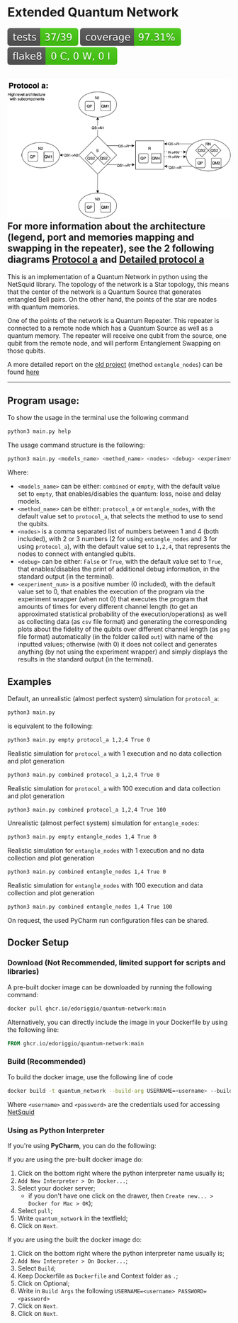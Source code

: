 # Extended Quantum Network
[![Tests Status](./badges/tests-badge.svg?dummy=8484744)](./reports/junit/junit.xml)
[![Coverage Status](./badges/coverage-badge.svg?dummy=8484744)](./reports/coverage/coverage.xml)
[![Flake8 Status](./badges/flake8-badge.svg?dummy=8484744)](./reports/flake8/flake8stats.txt)

![Protocol a high-level architecture](./docs/protocol-a-high-level-architecture-only.drawio.png "Protocol a high-level architecture")
For more information about the architecture (legend, port and memories mapping and swapping in the repeater), see the 2 following diagrams 
[Protocol a](./docs/protocol-a.drawio.png) 
and
[Detailed protocol a](./docs/detailed-protocol-a.drawio.png)
----------------------------------------------------------------
This is an implementation of a Quantum Network in python using the NetSquid library. 
The topology of the network is a Star topology, this means that the center of the network is a Quantum Source that generates entangled Bell pairs. 
On the other hand, the points of the star are nodes with quantum memories.

One of the points of the network is a Quantum Repeater. 
This repeater is connected to a remote node which has a Quantum Source as well as a quantum memory. 
The repeater will receive one qubit from the source, one qubit from the remote node, and will perform Entanglement Swapping on those qubits.

A more detailed report on the [old project](https://github.com/edoriggio/quantum-network) (method `entangle_nodes`) can be found [here](https://github.com/edoriggio/quantum-network/blob/main/docs/report.pdf)


----------------------------------------------------------------
## Program usage:
To show the usage in the terminal use the following command
```bash
python3 main.py help
```
The usage command structure is the following:
```bash
python3 main.py <models_name> <method_name> <nodes> <debug> <experiment_num>
```
Where:
* `<models_name>` can be either: `combined` or `empty`, 
with the default value set to `empty`,
that enables/disables the quantum: loss, noise and delay models.
* `<method_name>` can be either: `protocol_a` or `entangle_nodes`,
with the default value set to `protocol_a`,
that selects the method to use to send the qubits.
* `<nodes>` is a comma separated list of numbers between 1 and 4 (both included), with 2 or 3 numbers
(2 for using `entangle_nodes` and 3 for using `protocol_a`),
with the default value set to `1,2,4`,
that represents the nodes to connect with entangled qubits.
* `<debug>` can be either: `False` or `True`,
with the default value set to `True`,
that enables/disables the print of additional debug information, in the standard output (in the terminal).
* `<experiment_num>` is a positive number (0 included),
with the default value set to 0,
that enables the execution of the program via the experiment wrapper (when not 0) 
that executes the program that amounts of times for every different channel length 
(to get an approximated statistical probability of the execution/operations) as well as
collecting data (as `csv` file format) and 
generating the corresponding plots 
about the fidelity of the qubits over different channel length (as `png` file format) 
automatically (in the folder called `out`) with name of the inputted values;
otherwise (with 0) it does not collect and generates anything (by not using the experiment wrapper) and 
simply displays the results in the standard output (in the terminal).

## Examples
Default, an unrealistic (almost perfect system) simulation for `protocol_a`:
```bash
python3 main.py
```
is equivalent to the following:
```bash
python3 main.py empty protocol_a 1,2,4 True 0
```

Realistic simulation for `protocol_a` with 1 execution and no data collection and plot generation
```bash
python3 main.py combined protocol_a 1,2,4 True 0
```
Realistic simulation for `protocol_a` with 100 execution and data collection and plot generation
```bash
python3 main.py combined protocol_a 1,2,4 True 100
```

Unrealistic (almost perfect system) simulation for `entangle_nodes`:
```bash
python3 main.py empty entangle_nodes 1,4 True 0
```
Realistic simulation for `entangle_nodes` with 1 execution and no data collection and plot generation
```bash
python3 main.py combined entangle_nodes 1,4 True 0
```
Realistic simulation for `entangle_nodes` with 100 execution and data collection and plot generation
```bash
python3 main.py combined entangle_nodes 1,4 True 100
```

On request, the used PyCharm run configuration files can be shared.
## Docker Setup

### Download (Not Recommended, limited support for scripts and libraries)
A pre-built docker image can be downloaded by running the following command:

```bash
docker pull ghcr.io/edoriggio/quantum-network:main
```

Alternatively, you can directly include the image in your Dockerfile by using the following line:

```dockerfile
FROM ghcr.io/edoriggio/quantum-network:main
```

### Build (Recommended)
To build the docker image, use the following line of code

```bash
docker build -t quantum_network --build-arg USERNAME=<username> --build-arg PASSWORD=<password> .
```

Where `<username>` and `<password>` are the credentials used for accessing [NetSquid](https://docs.netsquid.org)

### Using as Python Interpreter
If you're using **PyCharm**, you can do the following:

If you are using the pre-built docker image do:
1. Click on the bottom right where the python interpreter name usually is;
2. `Add New Interpreter > On Docker...`;
3. Select your docker server;
   - if you don't have one click on the drawer, then `Create new... > Docker for Mac > OK`);
4. Select `pull`;
5. Write `quantum_network` in the textfield;
6. Click on `Next`.

If you are using the built the docker image do:
1. Click on the bottom right where the python interpreter name usually is;
2. `Add New Interpreter > On Docker...`;
4. Select `Build`;
5. Keep Dockerfile as `Dockerfile` and Context folder as `.`;
6. Click on Optional;
7. Write in `Build Args` the following `USERNAME=<username> PASSWORD=<password>`
8. Click on `Next`.
9. Click on `Next`.
